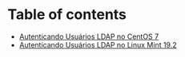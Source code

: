 # Table of contents

* [Autenticando Usuários LDAP no CentOS 7](README.md)
* [Autenticando Usuários LDAP no Linux Mint 19.2](untitled.md)

